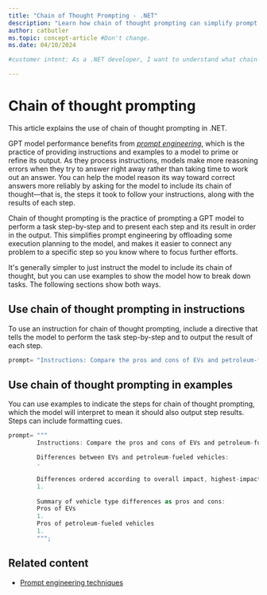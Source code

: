 ```yaml
---
title: "Chain of Thought Prompting - .NET"
description: "Learn how chain of thought prompting can simplify prompt engineering."
author: catbutler
ms.topic: concept-article #Don't change.
ms.date: 04/10/2024

#customer intent: As a .NET developer, I want to understand what chain-of-thought prompting is and how it can help me save time and get better completions out of prompt engineering.

---
```


# Chain of thought prompting 

This article explains the use of chain of thought prompting in .NET.

GPT model performance benefits from [*prompt engineering*](prompt-engineering-in-dot-net.md), which is the practice of providing instructions and examples to a model to prime or refine its output. As they process instructions, models make more reasoning errors when they try to answer right away rather than taking time to work out an answer. You can help the model reason its way toward correct answers more reliably by asking for the model to include its chain of thought&mdash;that is, the steps it took to follow your instructions, along with the results of each step.

Chain of thought prompting is the practice of prompting a GPT model to perform a task step-by-step and to present each step and its result in order in the output. This simplifies prompt engineering by offloading some execution planning to the model, and makes it easier to connect any problem to a specific step so you know where to focus further efforts.

It's generally simpler to just instruct the model to include its chain of thought, but you can use examples to show the model how to break down tasks. The following sections show both ways.

## Use chain of thought prompting in instructions

To use an instruction for chain of thought prompting, include a directive that tells the model to perform the task step-by-step and to output the result of each step.

```csharp
prompt= "Instructions: Compare the pros and cons of EVs and petroleum-fueled vehicles. Break the task into steps, and output the result of each step as you perform it."; 
```

## Use chain of thought prompting in examples

You can use examples to indicate the steps for chain of thought prompting, which the model will interpret to mean it should also output step results. Steps can include formatting cues.

```csharp
prompt= """
        Instructions: Compare the pros and cons of EVs and petroleum-fueled vehicles.

        Differences between EVs and petroleum-fueled vehicles:
        - 

        Differences ordered according to overall impact, highest-impact first: 
        1. 
        
        Summary of vehicle type differences as pros and cons:
        Pros of EVs
        1.
        Pros of petroleum-fueled vehicles
        1. 
        """;
```

## Related content

- [Prompt engineering techniques](/azure/ai-services/openai/concepts/advanced-prompt-engineering)
